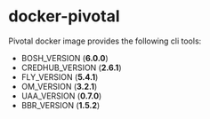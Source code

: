 # docker-pivotal

Pivotal docker image provides the following cli tools:

 * BOSH_VERSION (**6.0.0**)
 * CREDHUB_VERSION (**2.6.1**)
 * FLY_VERSION (**5.4.1**)
 * OM_VERSION (**3.2.1**)
 * UAA_VERSION (**0.7.0**)
 * BBR_VERSION (**1.5.2**)

 
